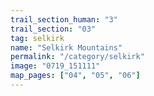 ```yaml
---
trail_section_human: "3"
trail_section: "03"
tag: selkirk
name: "Selkirk Mountains"
permalink: "/category/selkirk"
image: "0719_151111"
map_pages: ["04", "05", "06"]
---
```

